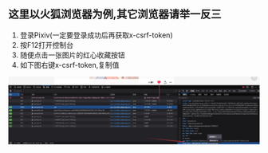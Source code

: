 
## 这里以火狐浏览器为例,其它浏览器请举一反三

1. 登录Pixiv(一定要登录成功后再获取x-csrf-token)
2. 按F12打开控制台
3. 随便点击一张图片的红心收藏按钮
4. 如下图右键x-csrf-token,复制值

![获取x-csrf-token](x-csrf-token.jpg)
